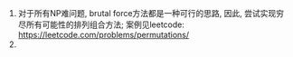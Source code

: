 1. 对于所有NP难问题, brutal force方法都是一种可行的思路, 因此, 尝试实现穷尽所有可能性的排列组合方法; 案例见leetcode: https://leetcode.com/problems/permutations/ 
2. 